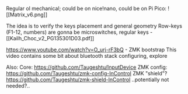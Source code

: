 Regular ol mechanical; could be on nice!nano, could be on Pi Pico:
![[Matrix_v6.png]]

The idea is to verify the keys placement and general geometry
Row-keys (F1-12, numbers) are gonna be microswitches, regular keys - [[Kailh_Choc_v2_PG135301D03.pdf]]

https://www.youtube.com/watch?v=O_urj-rF3bQ - ZMK bootstrap
This video contains some bit about bluetooth stack configuring, explore

Also:
Core: https://github.com/Taugeshtu/InputDevice
ZMK config: https://github.com/Taugeshtu/zmk-config-InControl
ZMK "shield"? https://github.com/Taugeshtu/zmk-shield-InControl ..potentially not needed?..

